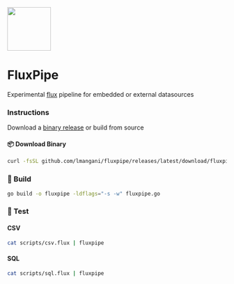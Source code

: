 <img src="https://user-images.githubusercontent.com/1423657/161867564-4b3fc400-95e5-424c-9210-604d5671a85e.png" width=100 />

# FluxPipe
Experimental [flux](https://github.com/influxdata/flux) pipeline for embedded or external datasources

### Instructions
Download a [binary release](https://github.com/lmangani/fluxpipe/releases/) or build from source


#### 📦 Download Binary
```bash
curl -fsSL github.com/lmangani/fluxpipe/releases/latest/download/fluxpipe -O && chmod +x fluxpipe
```

### 📖 Build
```bash
go build -o fluxpipe -ldflags="-s -w" fluxpipe.go
```

### 🐛 Test
#### CSV
```bash
cat scripts/csv.flux | fluxpipe
```
#### SQL
```bash
cat scripts/sql.flux | fluxpipe
```
